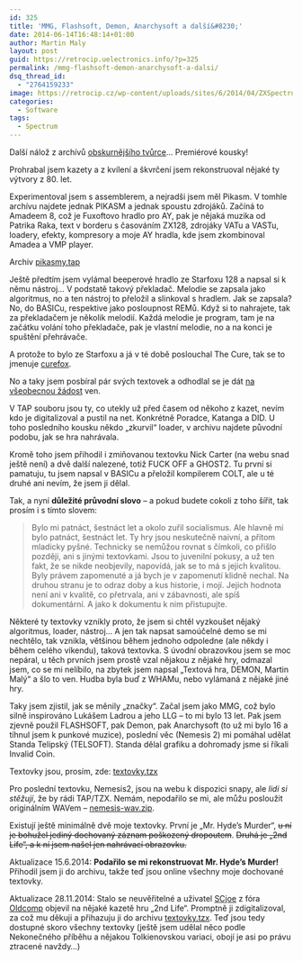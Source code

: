 ```yaml
---
id: 325
title: 'MMG, Flashsoft, Demon, Anarchysoft a další&#8230;'
date: 2014-06-14T16:48:14+01:00
author: Martin Maly
layout: post
guid: https://retrocip.uelectronics.info/?p=325
permalink: /mmg-flashsoft-demon-anarchysoft-a-dalsi/
dsq_thread_id:
  - "2764159233"
image: https://retrocip.cz/wp-content/uploads/sites/6/2014/04/ZXSpectrum48k-1140x198.jpg
categories:
  - Software
tags:
  - Spectrum
---
```

Další nálož z archívů [obskurnějšího tvůrce](https://retrocip.uelectronics.info/jsem-obskurnejsi-tvurce-her/ "Jsem obskurnější tvůrce her")&#8230; Premiérové kousky!

<!--more-->

Prohrabal jsem kazety a z kvílení a škvrčení jsem rekonstruoval nějaké ty výtvory z 80. let.

Experimentoval jsem s assemblerem, a nejradši jsem měl Pikasm. V tomhle archívu najdete jednak PIKASM a jednak spoustu zdrojáků. Začíná to Amadeem 8, což je Fuxoftovo hradlo pro AY, pak je nějaká muzika od Patrika Raka, text v borderu s časováním ZX128, zdrojáky VATu a VASTu, loadery, efekty, kompresory a moje AY hradla, kde jsem zkombinoval Amadea a VMP player.

Archiv [pikasmy.tap](https://retrocip.cz/zxs/games/pikasmy.tap)

Ještě předtím jsem vylámal beeperové hradlo ze Starfoxu 128 a napsal si k němu nástroj&#8230; V podstatě takový překladač. Melodie se zapsala jako algoritmus, no a ten nástroj to přeložil a slinkoval s hradlem. Jak se zapsala? No, do BASICu, respektive jako posloupnost REMů. Když si to nahrajete, tak za překladačem je několik melodií. Každá melodie je program, tam je na začátku volání toho překladače, pak je vlastní melodie, no a na konci je spuštění přehrávače.

A protože to bylo ze Starfoxu a já v té době poslouchal The Cure, tak se to jmenuje [curefox](https://retrocip.cz/zxs/games/curefox.tzx).

No a taky jsem posbíral pár svých textovek a odhodlal se je dát [na všeobecnou žádost](https://www.textovky.cz/novinky/kazeta-22/) ven.

V TAP souboru jsou ty, co utekly už před časem od někoho z kazet, nevím kdo je digitalizoval a pustil na net. Konkrétně Poradce, Katanga a DID. U toho posledního kousku někdo &#8222;zkurvil&#8220; loader, v archivu najdete původní podobu, jak se hra nahrávala.

Kromě toho jsem přihodil i zmiňovanou textovku Nick Carter (na webu snad ještě není) a dvě další nalezené, totiž FUCK OFF a GHOST2. Tu první si pamatuju, tu jsem napsal v BASICu a přeložil kompilerem COLT, ale u té druhé ani nevím, že jsem ji dělal.

Tak, a nyní **důležité průvodní slovo** &#8211; a pokud budete cokoli z toho šířit, tak prosím i s tímto slovem:

> Bylo mi patnáct, šestnáct let a okolo zuřil socialismus. Ale hlavně mi bylo patnáct, šestnáct let. Ty hry jsou neskutečně naivní, a přitom mladicky pyšné. Technicky se nemůžou rovnat s čímkoli, co přišlo později, ani s jinými textovkami. Jsou to juvenilní pokusy, a už ten fakt, že se nikde neobjevily, napovídá, jak se to má s jejich kvalitou. Byly právem zapomenuté a já bych je v zapomenutí klidně nechal. Na druhou stranu je to odraz doby a kus historie, i mojí. Jejich hodnota není ani v kvalitě, co přetrvala, ani v zábavnosti, ale spíš dokumentární. A jako k dokumentu k nim přistupujte.

Některé ty textovky vznikly proto, že jsem si chtěl vyzkoušet nějaký algoritmus, loader, nástroj&#8230; A jen tak napsat samoúčelné demo se mi nechtělo, tak vznikla, většinou během jednoho odpoledne (ale někdy i během celého víkendu), taková textovka. S úvodní obrazovkou jsem se moc nepáral, u těch prvních jsem prostě vzal nějakou z nějaké hry, odmazal jsem, co se mi nelíbilo, na zbytek jsem napsal &#8222;Textová hra, DEMON, Martin Malý&#8220; a šlo to ven. Hudba byla buď z WHAMu, nebo vylámaná z nějaké jiné hry.

Taky jsem zjistil, jak se měnily &#8222;značky&#8220;. Začal jsem jako MMG, což bylo silně inspirováno Lukášem Ladrou a jeho LLG &#8211; to mi bylo 13 let. Pak jsem zjevně použil FLASHSOFT, pak Demon, pak Anarchysoft (to už mi bylo 16 a tíhnul jsem k punkové muzice), poslední věc (Nemesis 2) mi pomáhal udělat Standa Telipský (TELSOFT). Standa dělal grafiku a dohromady jsme si říkali Invalid Coin.

Textovky jsou, prosím, zde: [textovky.tzx](https://retrocip.cz/zxs/games/textovky.tzx)

Pro poslední textovku, Nemesis2, jsou na webu k dispozici snapy, ale _lidi si stěžují_, že by rádi TAP/TZX. Nemám, nepodařilo se mi, ale můžu posloužit originálním WAVem &#8211; [nemesis-wav.zip](https://retrocip.cz/zxs/games/nemesis-wav.zip).

Existují ještě minimálně dvě moje textovky. První je &#8222;Mr. Hyde&#8217;s Murder&#8220;, <del>u ní je bohužel jediný dochovaný záznam poškozený dropoutem</del>. <del>Druhá je &#8222;2nd Life&#8220;, a k ní jsem našel jen nahrávací obrazovku.</del>

Aktualizace 15.6.2014: **Podařilo se mi rekonstruovat Mr. Hyde&#8217;s Murder!** Přihodil jsem ji do archivu, takže teď jsou online všechny moje dochované textovky.

Aktualizace 28.11.2014: Stalo se neuvěřitelné a uživatel [SCjoe](https://sam.speccy.cz/) z fóra [Oldcomp](https://www.oldcomp.cz/) objevil na nějaké kazetě hru &#8222;2nd Life&#8220;. Promptně ji zdigitalizoval, za což mu děkuji a přihazuju ji do archivu [textovky.tzx](https://retrocip.cz/zxs/games/textovky.tzx). Teď jsou tedy dostupné skoro všechny textovky (ještě jsem udělal něco podle Nekonečného příběhu a nějakou Tolkienovskou variaci, obojí je asi po právu ztracené navždy&#8230;)